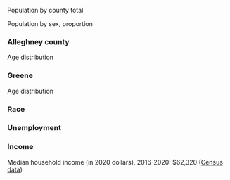 Population by county total
<div class="flourish-embed flourish-chart" data-src="visualisation/11361192"><script src="https://public.flourish.studio/resources/embed.js"></script></div>

Population by sex, proportion
<div class="flourish-embed flourish-chart" data-src="visualisation/11361049"><script src="https://public.flourish.studio/resources/embed.js"></script></div> 

### Alleghney county

Age distribution 
<div class="flourish-embed flourish-chart" data-src="visualisation/11361247"><script src="https://public.flourish.studio/resources/embed.js"></script></div> 



### Greene 
Age distribution 

<div class="flourish-embed flourish-chart" data-src="visualisation/11361999"><script src="https://public.flourish.studio/resources/embed.js"></script></div>

### Race 
<div class="flourish-embed flourish-chart" data-src="visualisation/11363519"><script src="https://public.flourish.studio/resources/embed.js"></script></div> 


### Unemployment 
<div class="flourish-embed flourish-chart" data-src="visualisation/11363593"><script src="https://public.flourish.studio/resources/embed.js"></script></div> 


### Income

Median household income (in 2020 dollars), 2016-2020: $62,320 ([Census data]([https://www.census.gov/quickfacts/alleghenycountypennsylvania]))

<div class="flourish-embed flourish-chart" data-src="visualisation/11363672"><script src="https://public.flourish.studio/resources/embed.js"></script></div> 
